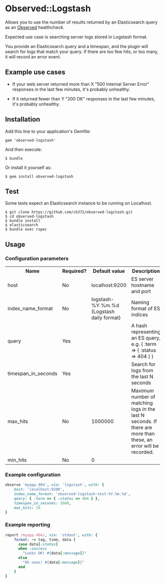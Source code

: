 # Observed::Logstash

Allows you to use the number of results returned by an Elasticsearch query as an [Observed](https://github.com/gree/observed) healthcheck.

Expected use case is searching server logs stored in Logstash format.

You provide an Elasticsearch query and a timespan, and the plugin will search for logs that match your query. If there are too few hits, or too many, it will record an error event.

## Example use cases

* If your web server returned more than X "500 Internal Server Error" responses in the last few minutes, it's probably unhealthy.

* If it returned fewer than Y "200 OK" responses in the last few minutes, it's probably unhealthy.

## Installation

Add this line to your application's Gemfile:

    gem 'observed-logstash'

And then execute:

    $ bundle

Or install it yourself as:

    $ gem install observed-logstash

## Test

Some tests expect an Elasticsearch instance to be running on Localhost.

    $ git clone https://github.com/cb372/observed-logstash.git
    $ cd observed-logstash
    $ bundle install
    $ elasticsearch
    $ bundle exec rspec

## Usage

### Configuration parameters

<table>
  <tr><th>Name</th><th>Required?</th><th>Default value</th><th>Description</th></tr>
  <tr><td>host</td><td>No</td><td>localhost:9200</td><td>ES server hostname and port</td></tr>
  <tr><td>index_name_format</td><td>No</td><td>logstash-%Y.%m.%d (Logstash daily format)</td><td>Naming format of ES indices</td></tr>
  <tr><td>query</td><td>Yes</td><td></td><td>A hash representing an ES query, e.g. { :term => { :status => 404 } }</td></tr>
  <tr><td>timespan_in_seconds</td><td>Yes</td><td></td><td>Search for logs from the last N seconds</td></tr>
  <tr><td>max_hits</td><td>No</td><td>1000000</td><td>Maximum number of matching logs in the last N seconds. If there are more than these, an error will be recorded.</td></tr>
  <tr><td>min_hits</td><td>No</td><td>0</td><td></td></tr>
</table>

### Example configuration

````ruby
observe 'myapp.404', via: 'logstash', with: {
    host: 'localhost:9200',
    index_name_format: 'observed-logstash-test-%Y.%m.%d',
    query: { :term => { :status => 404 } },
    timespan_in_seconds: 3600,
    max_hits: 10
}
````

### Example reporting

````ruby
report /myapp.404/, via: 'stdout', with: {
    format: -> tag, time, data {
      case data[:status]
      when :success
        "Looks OK! #{data[:message]}"
      else
        "Oh noes! #{data[:message]}"
      end
    }
}
````
